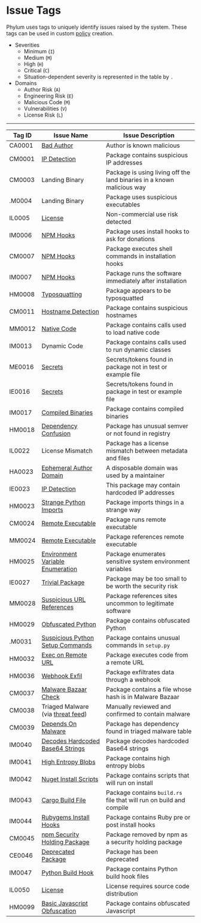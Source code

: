 # Issue Tags

Phylum uses tags to uniquely identify issues raised by the system. These tags can be used in custom [policy](../knowledge_base/policy.md) creation.

- Severities
  - Minimum (`I`)
  - Medium (`M`)
  - High (`H`)
  - Critical (`C`)
  - Situation-dependent severity is represented in the table by `.`
- Domains
  - Author Risk (`A`)
  - Engineering Risk (`E`)
  - Malicious Code (`M`)
  - Vulnerabilities (`V`)
  - License Risk (`L`)

---

| Tag ID | Issue Name | Issue Description |
| --- | --- | --- |
| CA0001 | [Bad Author](../analytics/bad_author.md) | Author is known malicious |
| CM0001 | [IP Detection](../analytics/ip_identification.md) | Package contains suspicious IP addresses |
| CM0003 | Landing Binary | Package is using living off the land binaries in a known malicious way |
| .M0004 | Landing Binary | Package uses suspicious executables |
| IL0005 | [License](../analytics/license_commercial_risk.md) | Non-commercial use risk detected |
| IM0006 | [NPM Hooks](../analytics/npm_hooks.md) | Package uses install hooks to ask for donations |
| CM0007 | [NPM Hooks](../analytics/npm_hooks.md) | Package executes shell commands in installation hooks |
| IM0007 | [NPM Hooks](../analytics/npm_hooks.md) | Package runs the software immediately after installation |
| HM0008 | [Typosquatting](../analytics/typosquatting.md) | Package appears to be typosquatted |
| CM0011 | [Hostname Detection](../analytics/hostname_identification.md) | Package contains suspicious hostnames |
| MM0012 | [Native Code](../analytics/invokes_native_code.md) | Package contains calls used to load native code |
| IM0013 | Dynamic Code | Package contains calls used to run dynamic classes |
| ME0016 | [Secrets](../analytics/secrets.md) | Secrets/tokens found in package not in test or example file |
| IE0016 | [Secrets](../analytics/secrets.md) | Secrets/tokens found in package in test or example file |
| IM0017 | [Compiled Binaries](../analytics/compiled_binary.md) | Package contains compiled binaries |
| HM0018 | [Dependency Confusion](../analytics/dependency_confusion.md) | Package has unusual semver or not found in registry |
| IL0022 | License Mismatch | Package has a license mismatch between metadata and files |
| HA0023 | [Ephemeral Author Domain](../analytics/ephemeral_domain.md) | A disposable domain was used by a maintainer |
| IE0023 | [IP Detection](../analytics/ip_identification.md) | This package may contain hardcoded IP addresses |
| HM0023 | [Strange Python Imports](../analytics/strange_python_imports.md) | Package imports things in a strange way |
| CM0024 | [Remote Executable](../analytics/remote_exe_ref_or_run.md) | Package runs remote executable |
| MM0024 | [Remote Executable](../analytics/remote_exe_ref_or_run.md) | Package references remote executable |
| HM0025 | [Environment Variable Enumeration](../analytics/env_var_enumeration.md) | Package enumerates sensitive system environment variables |
| IE0027 | [Trivial Package](../analytics/minimal_code.md) | Package may be too small to be worth the security risk |
| MM0028 | [Suspicious URL References](../analytics/suspicious_url_references.md) | Package references sites uncommon to legitimate software |
| HM0029 | [Obfuscated Python](../analytics/obfuscated_python.md) | Package contains obfuscated Python |
| .M0031 | [Suspicious Python Setup Commands](../analytics/suspicious_setup_commands.md) | Package contains unusual commands in `setup.py` |
| HM0032 | [Exec on Remote URL](../analytics/executes_code_at_remote_url.md) | Package executes code from a remote URL |
| HM0036 | [Webhook Exfil](../analytics/webhook_exfil.md) | Package exfiltrates data through a webhook |
| CM0037 | [Malware Bazaar Check](../analytics/malware_bazaar_check.md) | Package contains a file whose hash is in Malware Bazaar |
| CM0038 | Triaged Malware (via [threat feed](../knowledge_base/threat_feed.md)) | Manually reviewed and confirmed to contain malware |
| CM0039 | [Depends On Malware](../analytics/depends_on_malware.md) | Package has dependency found in triaged malware table |
| IM0040 | [Decodes Hardcoded Base64 Strings](../analytics/base64_decoding.md) | Package decodes hardcoded Base64 strings |
| IM0041 | [High Entropy Blobs](../analytics/high_entropy_blobs.md) | Package contains high entropy blobs |
| IM0042 | [Nuget Install Scripts](../analytics/nuget_install_scripts.md) | Package contains scripts that will run on install |
| IM0043 | [Cargo Build File](../analytics/cargo_build_file.md) | Package contains `build.rs` file that will run on build and compile |
| IM0044 | [Rubygems Install Hooks](../analytics/ruby_install_hooks.md) | Package contains Ruby pre or post install hooks |
| CM0045 | [npm Security Holding Package](../analytics/npm_security_holding.md) | Package removed by npm as a security holding package |
| CE0046 | [Deprecated Package](../analytics/deprecated_package.md) | Package has been deprecated |
| IM0047 | [Python Build Hook](../analytics/python_build_hook.md) | Package contains Python build hook files |
| IL0050 | [License](../analytics/license_source_code_distribution.md) | License requires source code distribution |
| HM0099 | [Basic Javascript Obfuscation](../analytics/obfuscated_javascript.md) | Package contains obfuscated Javascript |
